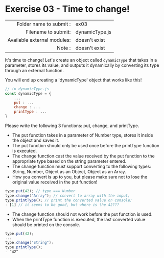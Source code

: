 # Exercise 03 - Time to change!

|								|                   |
| -----------------------------:| ----------------- |
|   Folder name to submit :     |  ex03             |
|   Filename to submit:		    |  dynamicType.js   |
|   Available external modules: |  doesn't exist    |
|   Note :						|  doesn't exist	|


It's time to change! Let's create an object called `dynamicType` that takes in a parameter, stores its value, and outputs it dynamically by converting its type through an external function.

You will end up creating a 'dynamicType' object that works like this!

```javascript
// in dynamicType.js
const dynamicType = {
    ...
    put : ...
    change : ...
    printType : ...
}
```
Please write the following 3 functions: put, change, and printType.
- The put function takes in a parameter of Number type, stores it inside the object and saves it.
- The put function should only be used once before the printType function is executed.
- The change function cast the value received by the put function to the appropriate type based on the string parameter entered.
- The change function must support converting to the following types: String, Number, Object as an Object, Object as an Array.
- How you convert is up to you, but please make sure not to lose the original value received in the put function!

```javascript
type.put(42); // type === Number
type.change("Array"); // convert to array with the input;
type.printType(); // print the converted value on console;
- [1] // it seems to be good, but where is the 42???
```
- The change function should not work before the put function is used.
- When the printType function is executed, the last converted value should be printed on the console.

```javascript
type.put(42);
...
type.change("String");
type.printType();	
- “42”
```
